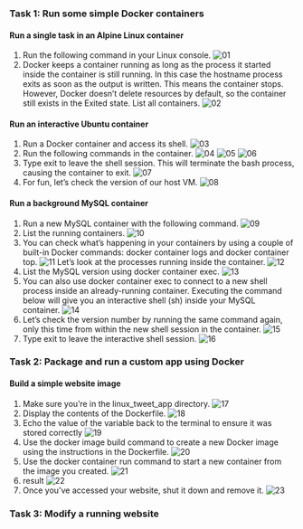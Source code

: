 ### Task 1: Run some simple Docker containers
#### Run a single task in an Alpine Linux container
1. Run the following command in your Linux console.
![01](image/img1.png)
2. Docker keeps a container running as long as the process it started inside the container is still running. In this case the hostname process exits as soon as the output is written. This means the container stops. However, Docker doesn’t delete resources by default, so the container still exists in the Exited state.
List all containers.
![02](image/img2.png)

#### Run an interactive Ubuntu container
1. Run a Docker container and access its shell.
![03](image/img3.png)
2. Run the following commands in the container.
![04](image/img4.png)
![05](image/img5.png)
![06](image/img6.png)
3. Type exit to leave the shell session. This will terminate the bash process, causing the container to exit.
![07](image/img7.png)
4. For fun, let’s check the version of our host VM.
![08](image/img8.png)

#### Run a background MySQL container
1. Run a new MySQL container with the following command.
![09](image/img9.png)
2. List the running containers.
![10](image/img10.png)
3. You can check what’s happening in your containers by using a couple of built-in Docker commands: docker container logs and docker container top.
![11](image/img11.png)
Let’s look at the processes running inside the container.
![12](image/img12.png)
4. List the MySQL version using docker container exec.
![13](image/img13.png)
5. You can also use docker container exec to connect to a new shell process inside an already-running container. Executing the command below will give you an interactive shell (sh) inside your MySQL container.
![14](image/img14.png)
6. Let’s check the version number by running the same command again, only this time from within the new shell session in the container.
![15](image/img15.png)
7. Type exit to leave the interactive shell session.
![16](image/img16.png)

### Task 2: Package and run a custom app using Docker
#### Build a simple website image
1. Make sure you’re in the linux_tweet_app directory.
![17](image/img17.png)
2. Display the contents of the Dockerfile.
![18](image/img18.png)
3. Echo the value of the variable back to the terminal to ensure it was stored correctly
![19](image/img19.png)
4. Use the docker image build command to create a new Docker image using the instructions in the Dockerfile.
![20](image/img20.png)
5. Use the docker container run command to start a new container from the image you created.
![21](image/img21.png)
7. result
![22](image/hasil.png)
6. Once you’ve accessed your website, shut it down and remove it.
![23](image/img22.png)

### Task 3: Modify a running website
